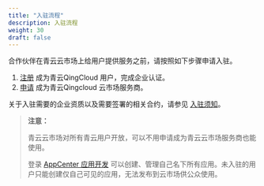 ```yaml
---
title: "入驻流程"
description: 入驻流程
weight: 30
draft: false
---
```


合作伙伴在青云云市场上给用户提供服务之前，请按照如下步骤申请入驻。

1. [注册](https://console.qingcloud.com/signup) 成为青云QingCloud 用户，完成企业认证。
2. [申请](https://appcenter.qingcloud.com/apply) 成为青云Qingcloud 云市场服务商。

关于入驻需要的企业资质以及需要签署的相关合约，请参见 [入驻须知](../20_prerequisite)。

> **注意：**
>
> 青云云市场对所有青云用户开放，可以不用申请成为青云云市场服务商也能使用。
>
> 登录 [AppCenter 应用开发](https://appcenter.qingcloud.com/developer) 可以创建、管理自己名下所有应用。未入驻的用户只能创建仅自己可见的应用，无法发布到云市场供公众使用。

